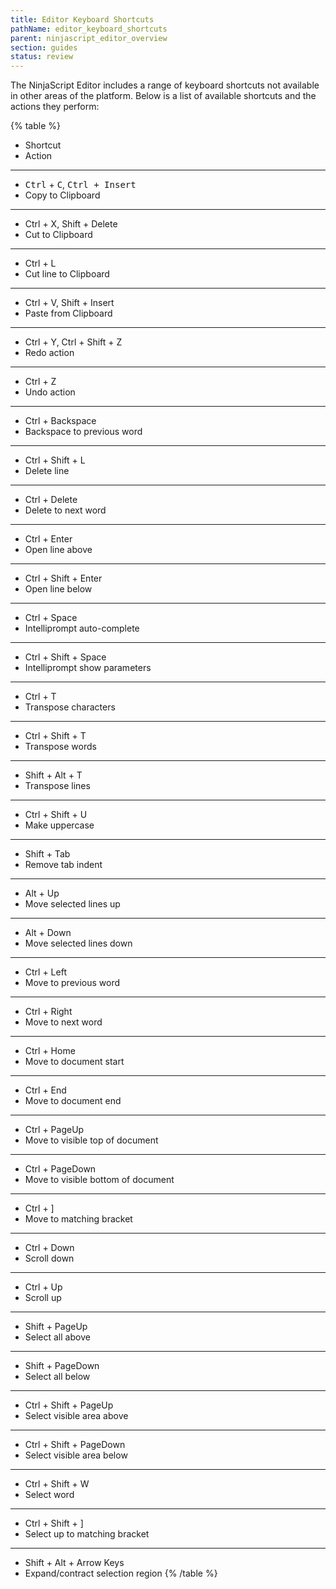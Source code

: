 ```yaml
---
title: Editor Keyboard Shortcuts
pathName: editor_keyboard_shortcuts
parent: ninjascript_editor_overview
section: guides
status: review
---
```


The NinjaScript Editor includes a range of keyboard shortcuts not available in other areas of the platform. Below is a list of available shortcuts and the actions they perform:

{% table %}

* Shortcut
* Action

---

* <kbd>Ctrl</kbd> + <kbd>C</kbd>, <kbd>Ctrl</kdb> + <kbd>Insert</kbd>
* Copy to Clipboard

---

* Ctrl + X, Shift + Delete
* Cut to Clipboard

---

* Ctrl + L
* Cut line to Clipboard

---

* Ctrl + V, Shift + Insert
* Paste from Clipboard

---

* Ctrl + Y, Ctrl + Shift + Z
* Redo action

---

* Ctrl + Z
* Undo action

---

* Ctrl + Backspace
* Backspace to previous word

---

* Ctrl + Shift + L
* Delete line

---

* Ctrl + Delete
* Delete to next word

---

* Ctrl + Enter
* Open line above

---

* Ctrl + Shift + Enter
* Open line below

---

* Ctrl + Space
* Intelliprompt auto-complete

---

* Ctrl + Shift + Space
* Intelliprompt show parameters

---

* Ctrl + T
* Transpose characters

---

* Ctrl + Shift + T
* Transpose words

---

* Shift + Alt + T
* Transpose lines

---

* Ctrl + Shift + U
* Make uppercase

---

* Shift + Tab
* Remove tab indent

---

* Alt + Up
* Move selected lines up

---

* Alt + Down
* Move selected lines down

---

* Ctrl + Left
* Move to previous word

---

* Ctrl + Right
* Move to next word

---

* Ctrl + Home
* Move to document start

---

* Ctrl + End
* Move to document end

---

* Ctrl + PageUp
* Move to visible top of document

---

* Ctrl + PageDown
* Move to visible bottom of document

---

* Ctrl + ]
* Move to matching bracket

---

* Ctrl + Down
* Scroll down

---

* Ctrl + Up
* Scroll up

---

* Shift + PageUp
* Select all above

---

* Shift + PageDown
* Select all below

---

* Ctrl + Shift + PageUp
* Select visible area above

---

* Ctrl + Shift + PageDown
* Select visible area below

---

* Ctrl + Shift + W
* Select word

---

* Ctrl + Shift + ]
* Select up to matching bracket

---

* Shift + Alt + Arrow Keys
* Expand/contract selection region
{% /table %}
